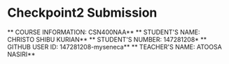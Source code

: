 # Checkpoint2 Submission

** COURSE INFORMATION: CSN400NAA**
** STUDENT'S NAME: CHRISTO SHIBU KURIAN**
** STUDENT'S NUMBER: 147281208*
** GITHUB USER ID: 147281208-myseneca**
** TEACHER'S NAME: ATOOSA NASIRI**

